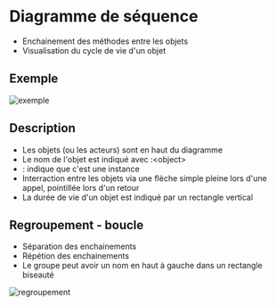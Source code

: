 # Diagramme de séquence

* Enchainement des méthodes entre les objets
* Visualisation du cycle de vie d'un objet

## Exemple

![exemple](https://www.editions-eni.fr/Open/download/71dd6b01-482e-44cc-94b7-d5ab5e22289c/images/05so16.png)

## Description

* Les objets (ou les acteurs) sont en haut du diagramme
* Le nom de l'objet est indiqué avec :&lt;object>
* : indique que c'est une instance
* Interraction entre les objets via une flèche simple pleine lors d'une appel, pointillée lors d'un retour
* La durée de vie d'un objet est indiqué par un rectangle vertical

## Regroupement - boucle

* Séparation des enchainements
* Répétion des enchainements
* Le groupe peut avoir un nom en haut à gauche dans un rectangle biseauté


![regroupement](https://i2.wp.com/d1dlalugb0z2hd.cloudfront.net/handbooks/software-design-handbook/sequence-diagram/09-sequence-diagram-example.png?resize=731%2C439&ssl=1)

